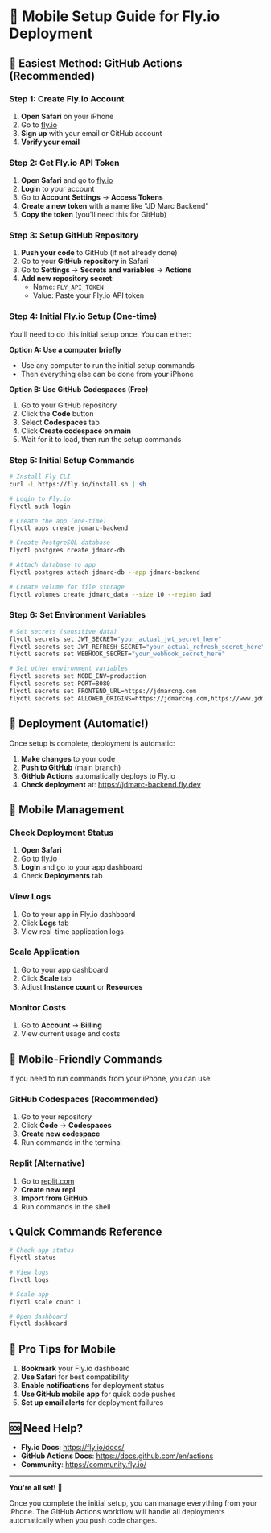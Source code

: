 # 📱 Mobile Setup Guide for Fly.io Deployment

## 🎯 **Easiest Method: GitHub Actions (Recommended)**

### Step 1: Create Fly.io Account
1. **Open Safari** on your iPhone
2. Go to [fly.io](https://fly.io)
3. **Sign up** with your email or GitHub account
4. **Verify your email**

### Step 2: Get Fly.io API Token
1. **Open Safari** and go to [fly.io](https://fly.io)
2. **Login** to your account
3. Go to **Account Settings** → **Access Tokens**
4. **Create a new token** with a name like "JD Marc Backend"
5. **Copy the token** (you'll need this for GitHub)

### Step 3: Setup GitHub Repository
1. **Push your code** to GitHub (if not already done)
2. Go to your **GitHub repository** in Safari
3. Go to **Settings** → **Secrets and variables** → **Actions**
4. **Add new repository secret**:
   - Name: `FLY_API_TOKEN`
   - Value: Paste your Fly.io API token

### Step 4: Initial Fly.io Setup (One-time)
You'll need to do this initial setup once. You can either:

**Option A: Use a computer briefly**
- Use any computer to run the initial setup commands
- Then everything else can be done from your iPhone

**Option B: Use GitHub Codespaces (Free)**
1. Go to your GitHub repository
2. Click the **Code** button
3. Select **Codespaces** tab
4. Click **Create codespace on main**
5. Wait for it to load, then run the setup commands

### Step 5: Initial Setup Commands
```bash
# Install Fly CLI
curl -L https://fly.io/install.sh | sh

# Login to Fly.io
flyctl auth login

# Create the app (one-time)
flyctl apps create jdmarc-backend

# Create PostgreSQL database
flyctl postgres create jdmarc-db

# Attach database to app
flyctl postgres attach jdmarc-db --app jdmarc-backend

# Create volume for file storage
flyctl volumes create jdmarc_data --size 10 --region iad
```

### Step 6: Set Environment Variables
```bash
# Set secrets (sensitive data)
flyctl secrets set JWT_SECRET="your_actual_jwt_secret_here"
flyctl secrets set JWT_REFRESH_SECRET="your_actual_refresh_secret_here"
flyctl secrets set WEBHOOK_SECRET="your_webhook_secret_here"

# Set other environment variables
flyctl secrets set NODE_ENV=production
flyctl secrets set PORT=8080
flyctl secrets set FRONTEND_URL=https://jdmarcng.com
flyctl secrets set ALLOWED_ORIGINS=https://jdmarcng.com,https://www.jdmarcng.com,https://jdmarc-backend.fly.dev,http://localhost:5173
```

## 🚀 **Deployment (Automatic!)**

Once setup is complete, deployment is automatic:

1. **Make changes** to your code
2. **Push to GitHub** (main branch)
3. **GitHub Actions** automatically deploys to Fly.io
4. **Check deployment** at: https://jdmarc-backend.fly.dev

## 📱 **Mobile Management**

### Check Deployment Status
1. **Open Safari**
2. Go to [fly.io](https://fly.io)
3. **Login** and go to your app dashboard
4. Check **Deployments** tab

### View Logs
1. Go to your app in Fly.io dashboard
2. Click **Logs** tab
3. View real-time application logs

### Scale Application
1. Go to your app dashboard
2. Click **Scale** tab
3. Adjust **Instance count** or **Resources**

### Monitor Costs
1. Go to **Account** → **Billing**
2. View current usage and costs

## 🔧 **Mobile-Friendly Commands**

If you need to run commands from your iPhone, you can use:

### GitHub Codespaces (Recommended)
1. Go to your repository
2. Click **Code** → **Codespaces**
3. **Create new codespace**
4. Run commands in the terminal

### Replit (Alternative)
1. Go to [replit.com](https://replit.com)
2. **Create new repl**
3. **Import from GitHub**
4. Run commands in the shell

## 📞 **Quick Commands Reference**

```bash
# Check app status
flyctl status

# View logs
flyctl logs

# Scale app
flyctl scale count 1

# Open dashboard
flyctl dashboard
```

## 🎯 **Pro Tips for Mobile**

1. **Bookmark** your Fly.io dashboard
2. **Use Safari** for best compatibility
3. **Enable notifications** for deployment status
4. **Use GitHub mobile app** for quick code pushes
5. **Set up email alerts** for deployment failures

## 🆘 **Need Help?**

- **Fly.io Docs**: https://fly.io/docs/
- **GitHub Actions Docs**: https://docs.github.com/en/actions
- **Community**: https://community.fly.io/

---

**You're all set! 🚀**

Once you complete the initial setup, you can manage everything from your iPhone. The GitHub Actions workflow will handle all deployments automatically when you push code changes.